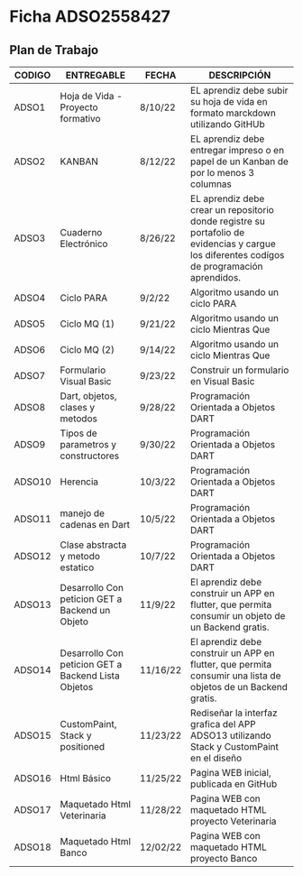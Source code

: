 # Ficha ADSO2558427

## Plan de Trabajo

| CODIGO | ENTREGABLE | FECHA | DESCRIPCIÓN |
| --- | --- | --- | --- |
| ADSO1 | Hoja de Vida - Proyecto formativo | 8/10/22 | EL aprendiz debe subir su hoja de vida en formato marckdown utilizando GitHUb |
| ADSO2 | KANBAN | 8/12/22 | EL aprendiz debe entregar impreso o en papel de un Kanban de por lo menos 3 columnas |
| ADSO3 | Cuaderno Electrónico | 8/26/22 | EL aprendiz debe crear un repositorio donde registre su portafolio de evidencias y cargue los diferentes codígos de programación aprendidos. |
| ADSO4 | Ciclo PARA | 9/2/22 | Algoritmo usando un ciclo PARA |
| ADSO5 | Ciclo MQ (1) | 9/21/22 | Algoritmo usando un ciclo Mientras Que |
| ADSO6 | Ciclo MQ (2) | 9/14/22 | Algoritmo usando un ciclo Mientras Que |
| ADSO7 | Formulario Visual Basic | 9/23/22 | Construir un formulario en Visual Basic |
| ADSO8 | Dart, objetos, clases y metodos | 9/28/22 | Programación Orientada a Objetos DART |
| ADSO9 | Tipos de parametros y constructores | 9/30/22 | Programación Orientada a Objetos DART |
| ADSO10 | Herencia | 10/3/22 | Programación Orientada a Objetos DART |
| ADSO11 | manejo de cadenas en Dart | 10/5/22 | Programación Orientada a Objetos DART |
| ADSO12 | Clase abstracta y metodo estatico | 10/7/22 | Programación Orientada a Objetos DART |
| ADSO13 | Desarrollo Con peticion GET a Backend un Objeto | 11/9/22 | El aprendiz debe construir un APP en flutter, que permita consumir un objeto de un Backend gratis. |
| ADSO14 | Desarrollo Con peticion GET a Backend Lista Objetos | 11/16/22 | El aprendiz debe construir un APP en flutter, que permita consumir una lista de objetos de un Backend gratis. |
| ADSO15 | CustomPaint, Stack y positioned | 11/23/22 | Rediseñar la interfaz grafica del APP ADSO13 utilizando Stack y CustomPaint en el diseño |
| ADSO16 | Html Básico | 11/25/22 | Pagina WEB inicial, publicada en GitHub |
| ADSO17 | Maquetado Html Veterinaria | 11/28/22 | Pagina WEB con maquetado HTML proyecto Veterinaria |
| ADSO18 | Maquetado Html Banco | 12/02/22 | Pagina WEB con maquetado HTML proyecto Banco |

